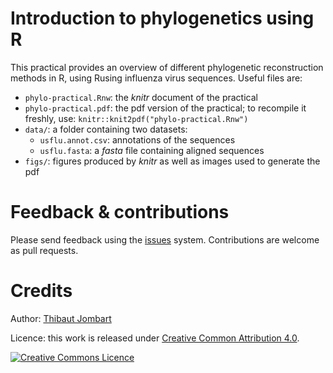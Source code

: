 
# Introduction to phylogenetics using R

This practical provides an overview of different phylogenetic reconstruction methods in R, using Rusing influenza virus sequences. Useful files are:

- `phylo-practical.Rnw`: the *knitr* document of the practical
- `phylo-practical.pdf`: the pdf version of the practical; to recompile it freshly, use: `knitr::knit2pdf("phylo-practical.Rnw")`
- `data/`: a folder containing two datasets:
  - `usflu.annot.csv`: annotations of the sequences
  - `usflu.fasta`: a *fasta* file containing aligned sequences
- `figs/`: figures produced by *knitr* as well as images used to generate the pdf



# Feedback & contributions

Please send feedback using the [issues](issues) system. Contributions are welcome as pull requests.



# Credits

Author: [Thibaut Jombart](https://sites.google.com/site/thibautjombart/)

Licence: this work is released under [Creative Common Attribution 4.0](http://creativecommons.org/licenses/by/4.0/).

<a rel="license" href="http://creativecommons.org/licenses/by/4.0/"><img alt="Creative Commons Licence" style="border-width:0" src="https://i.creativecommons.org/l/by/4.0/88x31.png" /></a>



